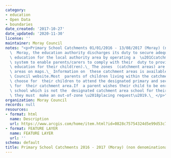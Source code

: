 ```yaml
---
category:
- education
- Open Data
- boundaries
date_created: '2017-10-27'
date_updated: '2020-11-30'
license: ''
maintainer: Moray Council
notes: "<p>Primary School Catchments 01/01/2016 - 13/08/2017 (Moray) (non denominational)In\
  \  Moray, the education authority discharges its duty to secure adequate  and efficient\
  \ education for the local authority area by operating a  \u201Ccatchment area\u201D\
  \ system to enable parents/carers to comply with their  duty to provide efficient\
  \ education for their child(ren).\_ The zones  (catchment areas) are shown as delineated\
  \ areas on maps.\_ Information on  these catchment areas is available at the Moray\
  \ Council website.Most  parents of children living within the catchment area will\
  \ choose for  their children to attend the designated primary and secondary school\
  \ for  their catchment area.If  a parent wishes their child to be enrolled at a\
  \ school which is not the  designated catchment area school for their postal address,\
  \ they must  make an out-of-zone \u2018placing request\u2019.\_ </p>"
organization: Moray Council
records: null
resources:
- format: html
  name: Description
  url: https://www.arcgis.com/home/item.html?id=0828c75754324d5e99d53c779eddd30d
- format: FEATURE LAYER
  name: FEATURE LAYER
  url: ''
schema: default
title: Primary School Catchments 2016 - 2017 (Moray) (non denominational)
---
```

